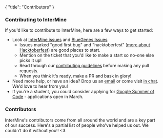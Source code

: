 {
  "title": "Contributors"
}

### Contributing to InterMine

If you'd like to contribute to InterMine, here are a few ways to get started:

 - Look at [InterMine issues](https://github.com/intermine/intermine/issues) and [BlueGenes Issues](https://github.com/intermine/bluegenes/issues)
   - Issues marked "good first bug" and "hacktoberfest" ([more about Hacktoberfest](https://hacktoberfest.digitalocean.com/)) are good places to start.
   - Mention on the ticket that you'd like to make a start so no-one else picks it up!
   - Read through our [contributing guidelines](http://intermine.readthedocs.io/en/latest/about/get-involved/) before making any pull requests.
   - When you think it's ready, make a PR and bask in glory!
 - Need more help, or have an idea? Drop us an [email](mailto:info@intermine.org) or come visit [in chat](http://chat.intermine.org). We'd love to hear from you! 
 - If you're a student, you could consider applying for [Google Summer of Code](https://developers.google.com/open-source/gsoc/timeline) - applications open in March.

### Contributors

<p>InterMine's contributors come from all around the world and are a key part of our success. Here's a partial list of people who've helped us out. We couldn't do it without you!! &lt;3</p>
